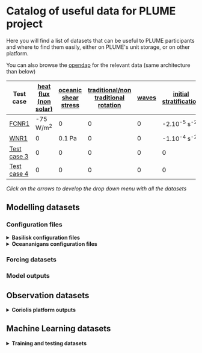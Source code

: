 # Catalog of useful data for PLUME project

Here you will find a list of datasets that can be useful to PLUME participants and where to find them easily, either on PLUME's unit storage, or on other platform.

You can also browse the [opendap](https://ige-meom-opendap.univ-grenoble-alpes.fr/thredds/catalog/meomopendap/extract/PLUME/catalog.html) for the relevant data (same architecture than below)


| Test case | [heat flux (non solar)](test_cases/non_solar_heat_flux.md) | [oceanic shear stress](test_cases/oceanic_shear_stress.md)  | [traditional/non traditional rotation](test_cases/rotation.md)   | [waves](test_cases/waves.md)  | [initial stratification](test_cases/initial_stratification.md)  | [solar flux](test_cases/solar_flux.md)  | [freshwater](test_cases/freshwater.md)  | 
| ---------------- | ------| ---- | ---- | ---- | ---- | ---- | ---- |
| [FCNR1](test_cases/FCNR1.md) | -75 W/m<sup>2</sup> | 0 | 0 | 0 | -2.10<sup>-5</sup> s<sup>-2</sup> | 0 |  0 |
| [WNR1](test_cases/WNR1.md) | 0 | 0.1 Pa | 0 | 0 | -1.10<sup>-4</sup> s<sup>-2</sup>  | 0 |  0 |
| [Test case 3](test_cases/test_case3.md) | 0 | 0 | 0 | 0 | 0  | 0 |  0 |
| [Test case 4](test_cases/test_case4.md) | 0 | 0 | 0 | 0 | 0  | 0 |  0 |


*Click on the arrows to develop the drop down menu with all the datasets*

## Modelling datasets

### Configuration files

<details>
  <summary><strong>Basilisk configuration files</strong></summary>
  
- [example](configurations/example.md)
  
</details>

<details>
  <summary><strong>Oceananigans configuration files</strong></summary>
  
- [another example](configurations/another_example.md)
  
</details>



### Forcing datasets



### Model outputs



## Observation datasets

<details>
  <summary><strong>Coriolis platform outputs</strong></summary>
  
  - [First set of experiments](coriolis/experiments1.md)

</details>

## Machine Learning datasets

<details>
  <summary><strong>Training and testing datasets </strong></summary>
  
  - [Last example](machine-learning/last_example.md)

</details>
